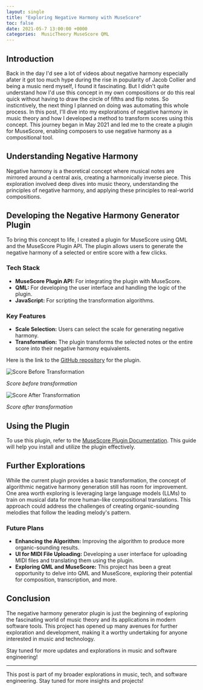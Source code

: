 ```yaml
---
layout: single
title: "Exploring Negative Harmony with MuseScore"
toc: false
date: 2021-05-7 13:00:00 +0000
categories:  MusicTheory MuseScore QML
---
```


## Introduction

Back in the day I'd see a lot of videos about negative harmony especially afater it got too much hype during the rise in popularity of Jacob Collier and being a music nerd myself, I found it fascinating. But I didn't quite understand how I'd use this concept in my own compositions or do this real quick without having to draw the circle of fifths and flip notes. So insticntively, the next thing I planned on doing was automating this whole process.
In this post, I'll dive into my explorations of negative harmony in music theory and how I developed a method to transform scores using this concept. This journey began in May 2021 and led me to the create a plugin for MuseScore, enabling composers to use negative harmony as a compositional tool.

## Understanding Negative Harmony

Negative harmony is a theoretical concept where musical notes are mirrored around a central axis, creating a harmonically inverse piece. This exploration involved deep dives into music theory, understanding the principles of negative harmony, and applying these principles to real-world compositions.

## Developing the Negative Harmony Generator Plugin

To bring this concept to life, I created a plugin for MuseScore using QML and the MuseScore Plugin API. The plugin allows users to generate the negative harmony of a selected or entire score with a few clicks.

### Tech Stack

- **MuseScore Plugin API:** For integrating the plugin with MuseScore.
- **QML:** For developing the user interface and handling the logic of the plugin.
- **JavaScript:** For scripting the transformation algorithms.

### Key Features

- **Scale Selection:** Users can select the scale for generating negative harmony.
- **Transformation:** The plugin transforms the selected notes or the entire score into their negative harmony equivalents.

Here is the link to the [GitHub repository](https://github.com/RP335/NegativeHarmonyGenerator/blob/main/negativeharmonygenerator.qml) for the plugin.

![Score Before Transformation](/rp_portfolio/assets/images/before_transformation_image.jpg)
<!-- <img src="/rp_portfolio/assets/before_transformation_image.jpg" alt="before_score" /> -->
*Score before transformation*

![Score After Transformation](/rp_portfolio/assets/images/after_transformation_image.jpg)
<!-- <img src="/rp_portfolio/assets/after_transformation_image.jpg" alt="after_score" /> -->
*Score after transformation*

## Using the Plugin

To use this plugin, refer to the [MuseScore Plugin Documentation](https://musescore.github.io/MuseScore_PluginAPI_Docs/plugins/html/). This guide will help you install and utilize the plugin effectively.

## Further Explorations

While the current plugin provides a basic transformation, the concept of algorithmic negative harmony generation still has room for improvement. One area worth exploring is leveraging large language models (LLMs) to train on musical data for more human-like compositional translations. This approach could address the challenges of creating organic-sounding melodies that follow the leading melody's pattern.

### Future Plans

- **Enhancing the Algorithm:** Improving the algorithm to produce more organic-sounding results.
- **UI for MIDI File Uploading:** Developing a user interface for uploading MIDI files and translating them using the plugin.
- **Exploring QML and MuseScore:** This project has been a great opportunity to delve into QML and MuseScore, exploring their potential for composition, transcription, and more.

## Conclusion

The negative harmony generator plugin is just the beginning of exploring the fascinating world of music theory and its applications in modern software tools. This project has opened up many avenues for further exploration and development, making it a worthy undertaking for anyone interested in music and technology.

Stay tuned for more updates and explorations in music and software engineering!

---

This post is part of my broader explorations in music, tech, and software engineering. Stay tuned for more insights and projects!

